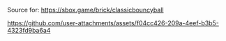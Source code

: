 Source for: https://sbox.game/brick/classicbouncyball

https://github.com/user-attachments/assets/f04cc426-209a-4eef-b3b5-4323fd9ba6a4
